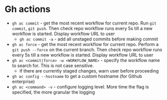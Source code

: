 # Gh actions

- `gh ac commit` - get the most recent workflow for current repo. Run `git commit`, `git push`. Then check repo workflow runs every 5s till a new workflow is started. Display workflow URL to user
  <!-- - `gh ac commit -m` (TODO) - pass the commit message with the command, by passing the need for `git commit` -->
  - `gh ac commit -a` - add all unstaged commits before making commit
- `gh ac force` - get the most recent workflow for current repo. Perform a `git push --force` on the current branch. Then check repo workflow runs every 5s till a new workflow is started. Display workflow URL to user
- `gh ac <commit|force> -w <WORKFLOW_NAME>` - specify the workflow name to search for. This is not case sensitive.
  - if there are currently staged changes, warn user before proceeding
- `gh ac config --hostname` to get a custom hostname (for Github enterprise)
- `gh ac <command> -v` - configure logging level. More time the flag is specified, the more granular the logging
